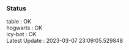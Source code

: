 ### Status


table : OK  
hogwarts : OK  
icy-bot : OK  
Latest Update : 2023-03-07 23:09:05.529848

